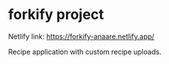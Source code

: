 # forkify project

Netlify link: https://forkify-anaare.netlify.app/

Recipe application with custom recipe uploads.
